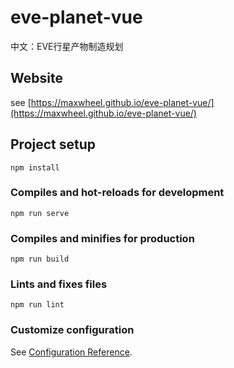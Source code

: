 # eve-planet-vue
中文：EVE行星产物制造规划

## Website
see [https://maxwheel.github.io/eve-planet-vue/](https://maxwheel.github.io/eve-planet-vue/)

## Project setup
```
npm install
```

### Compiles and hot-reloads for development
```
npm run serve
```

### Compiles and minifies for production
```
npm run build
```

### Lints and fixes files
```
npm run lint
```

### Customize configuration
See [Configuration Reference](https://cli.vuejs.org/config/).
